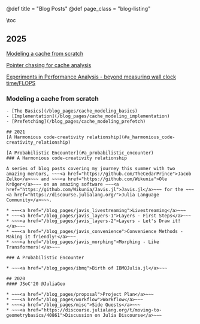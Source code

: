 

@def title = "Blog Posts"
@def page_class = "blog-listing"

\toc

## 2025
[Modeling a cache from scratch](#modeling_a_cache_from_scratch)

[Pointer chasing for cache analysis](/blog_pages/ptr_chase)

[Experiments in Performance Analysis - beyond measuring wall clock time/FLOPS](/blog_pages/mat_mul)

### Modeling a cache from scratch
~~~<img src="/assets/main_image.png" style="width:50%; height:50%;">~~~
- [The Basics](/blog_pages/cache_modeling_basics)
- [Implementation](/blog_pages/cache_modeling_implementation)
- [Prefetching](/blog_pages/cache_modeling_prefetch)

## 2021
[A Harmonious code-creativity relationship](#a_harmonious_code-creativity_relationship)

[A Probabilistic Encounter](#a_probabilistic_encounter)
### A Harmonious code-creativity relationship

A series of blog posts covering my journey this summer with two amazing mentors, ~~~<a href="https://github.com/TheCedarPrince">Jacob Zelko</a>~~~ and ~~~<a href="https://github.com/Wikunia">Ole Kröger</a>~~~ on an amazing software ~~~<a href="https://github.com/Wikunia/Javis.jl">Javis.jl</a>~~~ for the ~~~<a href="https://discourse.julialang.org/">Julia Language Community</a>~~~.

* ~~~<a href="/blog_pages/javis_livestreaming">Livestreaming</a>~~~
* ~~~<a href="/blog_pages/javis_layers-1">Layers - First Steps</a>~~~
* ~~~<a href="/blog_pages/javis_layers-2">Layers - Let's Draw it!</a>~~~
* ~~~<a href="/blog_pages/javis_convenience">Convenience Methods - Making it friendly!</a>~~~
* ~~~<a href="/blog_pages/javis_morphing">Morphing - Like Transformers!</a>~~~

### A Probabilistic Encounter

* ~~~<a href="/blog_pages/ibmq">Birth of IBMQJulia.jl</a>~~~

## 2020
#### JSoC'20 @JuliaGeo

* ~~~<a href="/blog_pages/proposal">Project Plan</a>~~~
* ~~~<a href="/blog_pages/workflow">Workflow</a>~~~
* ~~~<a href="/blog_pages/misc">Side Quests</a>~~~
* ~~~<a href="https://discourse.julialang.org/t/moving-to-geometrybasics/40861">Discussion on Julia Discourse</a>~~~
